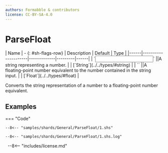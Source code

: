 ```yaml
---
authors: Formabble & contributors
license: CC-BY-SA-4.0
---
```



# ParseFloat

<div class="sh-parameters" markdown="1">
| Name | - {: #sh-flags-row} | Description | Default | Type |
|------|---------------------|-------------|---------|------|
| `<input>` ||A string representing a number. | | [`String`](../../types/#string) |
| `<output>` ||A floating-point number equivalent to the number contained in the string input. | | [`Float`](../../types/#float) |

</div>

Converts the string representation of a number to a floating-point number equivalent.

## Examples

=== "Code"

  ```x86asm linenums="1"
  --8<-- "samples/shards/General/ParseFloat/1.shs"
  ```

  ```
  --8<-- "samples/shards/General/ParseFloat/1.shs.log"
  ```
&nbsp;
--8<-- "includes/license.md"

